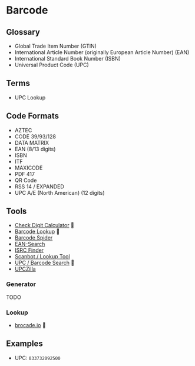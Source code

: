 # Barcode

## Glossary

- Global Trade Item Number (GTIN)
- International Article Number (originally European Article Number) (EAN)
- International Standard Book Number (ISBN)
- Universal Product Code (UPC)

## Terms

- UPC Lookup

## Code Formats

- AZTEC
- CODE 39/93/128
- DATA MATRIX
- EAN (8/13 digits)
- ISBN
- ITF
- MAXICODE
- PDF 417
- QR Code
- RSS 14 / EXPANDED
- UPC A/E (North American) (12 digits)

<!--
SKU
ASIN
NCM
JAN
-->

<!--
https://youtube.com/watch?v=WC179bmycnI
-->

## Tools

- [Check Digit Calculator](https://gs1.org/services/check-digit-calculator) 🌟
- [Barcode Lookup](https://barcodelookup.com) 🌟
- [Barcode Spider](https://barcodespider.com)
- [EAN-Search](https://ean-search.org)
- [ISRC Finder](https://isrcfinder.com)
- [Scanbot / Lookup Tool](https://scanbot.io/lookup-tool)
- [UPC / Barcode Search](https://go-upc.com/barcode-lookup) 🌟
- [UPCZilla](https://upczilla.com)

<!--
https://activebarcode.com/codes/ean13
https://gtinsearch.org/home UPC
https://product.okfn.org
https://product-search.net
https://pageloot.com/barcode-scanner
https://nanonets.com/barcode-scanner
https://products.aspose.app/barcode/recognize
https://onlinebarcodereader.com
https://online-barcode-reader.inliteresearch.com
https://products.groupdocs.app/scanner/scan-barcode
https://barcodescanr.com
https://cmbdn.cognex.com/free-barcode-scanner
https://demo.dynamsoft.com/barcode-reader
https://barcodescanneronline.com
https://the-qrcode-generator.com
https://scanapp.org

https://zxing-js.github.io/library
https://github.com/ericblade/quagga2

https://scandit.com/upc-lookup
-->

### Generator

TODO

<!--
https://barcode.tec-it.com
https://barcodes.pro/generator
-->

### Lookup

- [brocade.io](https://github.com/ferrisoxide/brocade.io) 🌟

## Examples

- UPC: `033732092500`
